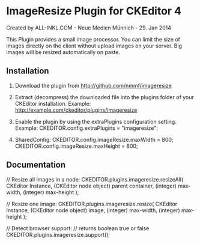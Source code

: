 # ImageResize Plugin for CKEditor 4

Created by ALL-INKL.COM - Neue Medien Münnich - 29. Jan 2014

This Plugin provides a small image processor. You can limit the size of images
directly on the client without upload images on your server. Big images will be
resized automatically on paste.

## Installation

1.  Download the plugin from http://github.com/nmmf/imageresize

2.  Extract (decompress) the downloaded file into the plugins folder of your
    CKEditor installation.
    Example: http://example.com/ckeditor/plugins/imageresize
3.  Enable the plugin by using the extraPlugins configuration setting.
    Example: CKEDITOR.config.extraPlugins = "imageresize";

4.  SharedConfig:
    CKEDITOR.config.imageResize.maxWidth = 800;
    CKEDITOR.config.imageResize.maxHeight = 800;

## Documentation

// Resize all images in a node:
CKEDITOR.plugins.imageresize.resizeAll(
CKEditor Instance,
(CKEditor node object) parent container,
(integer) max-width,
(integer) max-height
);

// Resize one image:
CKEDITOR.plugins.imageresize.resize(
CKEditor Instance,
(CKEditor node object) image,
(integer) max-width,
(integer) max-height
);

// Detect browser support:
// returns boolean true or false
CKEDITOR.plugins.imageresize.support();
